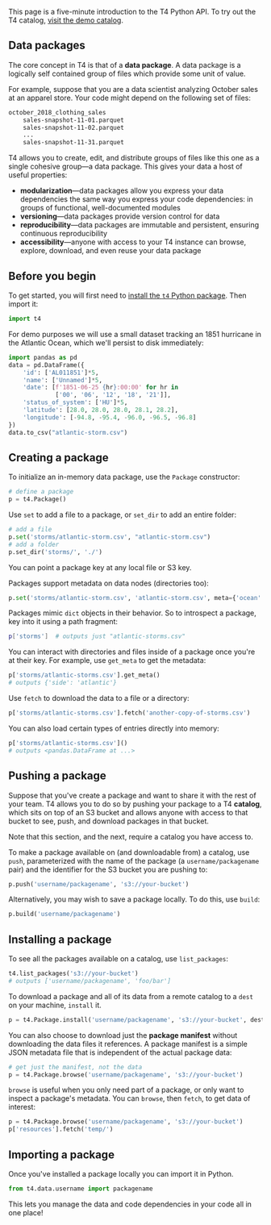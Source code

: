 This page is a five-minute introduction to the T4 Python API. To try out the T4 catalog, [visit the demo catalog](https://alpha.quiltdata.com/b/quilt-example).

## Data packages

The core concept in T4 is that of a **data package**. A data package is a logically self contained group of files which provide some unit of value.

For example, suppose that you are a data scientist analyzing October sales at an apparel store. Your code might depend on the following set of files:

```bash
october_2018_clothing_sales
    sales-snapshot-11-01.parquet
    sales-snapshot-11-02.parquet
    ...
    sales-snapshot-11-31.parquet
```

T4 allows you to create, edit, and distribute groups of files like this one as a single cohesive group&mdash;a data package. This gives your data a host of useful properties:

* **modularization**&mdash;data packages allow you express your data dependencies the same way you express your code dependencies: in groups of functional, well-documented modules
* **versioning**&mdash;data packages provide version control for data
* **reproducibility**&mdash;data packages are immutable and persistent, ensuring continuous reproducibility
* **accessibility**&mdash;anyone with access to your T4 instance can browse, explore, download, and even reuse your data package

## Before you begin

To get started, you will first need to [install the `t4` Python package](./Installation.md). Then import it:

```python
import t4
```

For demo purposes we will use a small dataset tracking an 1851 hurricane in the Atlantic Ocean, which we'll persist to disk immediately:

```python
import pandas as pd
data = pd.DataFrame({
    'id': ['AL011851']*5,
    'name': ['Unnamed']*5,
    'date': [f'1851-06-25 {hr}:00:00' for hr in 
             ['00', '06', '12', '18', '21']],
    'status_of_system': ['HU']*5,
    'latitude': [28.0, 28.0, 28.0, 28.1, 28.2],
    'longitude': [-94.8, -95.4, -96.0, -96.5, -96.8]
})
data.to_csv("atlantic-storm.csv")
```

## Creating a package

To initialize an in-memory data package, use the `Package` constructor:

```python
# define a package
p = t4.Package()
```

Use `set` to add a file to a package, or `set_dir` to add an entire folder:

```python
# add a file
p.set('storms/atlantic-storm.csv', "atlantic-storm.csv")
# add a folder
p.set_dir('storms/', './')
```

You can point a package key at any local file or S3 key.

Packages support metadata on data nodes (directories too):

```python
p.set('storms/atlantic-storm.csv', 'atlantic-storm.csv', meta={'ocean':'atlantic'})
```

Packages mimic `dict` objects in their behavior. So to introspect a package, key into it using a path fragment:

```bash
p['storms']  # outputs just "atlantic-storms.csv"
```

You can interact with directories and files inside of a package once you're at their key. For example, use `get_meta` to get the metadata:

```python
p['storms/atlantic-storms.csv'].get_meta()
# outputs {'side': 'atlantic'}
```

Use `fetch` to download the data to a file or a directory:

```python
p['storms/atlantic-storms.csv'].fetch('another-copy-of-storms.csv')
```

You can also load certain types of entries directly into memory:

```python
p['storms/atlantic-storms.csv']()
# outputs <pandas.DataFrame at ...>
```

## Pushing a package

Suppose that you've create a package and want to share it with the rest of your team. T4 allows you to do so by pushing your package to a T4 **catalog**, which sits on top of an S3 bucket and allows anyone with access to that bucket to see, push, and download packages in that bucket.

Note that this section, and the next, require a catalog you have access to.

To make a package available on (and downloadable from) a catalog, use `push`, parameterized with the name of the package (a `username/packagename` pair) and the identifier for the S3 bucket you are pushing to:

```python
p.push('username/packagename', 's3://your-bucket')
```

Alternatively, you may wish to save a package locally. To do this, use `build`:

```python
p.build('username/packagename')
```

## Installing a package

To see all the packages available on a catalog, use `list_packages`:

```python
t4.list_packages('s3://your-bucket')
# outputs ['username/packagename', 'foo/bar']
```

To download a package and all of its data from a remote catalog to a `dest` on your machine, `install` it.

```python
p = t4.Package.install('username/packagename', 's3://your-bucket', dest='temp_folder/')
```

You can also choose to download just the  **package manifest** without downloading the data files it references. A package manifest is a simple JSON metadata file that is independent of the actual package data:

```python
# get just the manifest, not the data
p = t4.Package.browse('username/packagename', 's3://your-bucket')
```

`browse` is useful when you only need part of a package, or only want to inspect a package's metadata. You can `browse`, then `fetch`, to get data of interest:

```python
p = t4.Package.browse('username/packagename', 's3://your-bucket')
p['resources'].fetch('temp/')
```

## Importing a package

Once you've installed a package locally you can import it in Python.

```python
from t4.data.username import packagename
```

This lets you manage the data and code dependencies in your code all in one place!